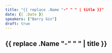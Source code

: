 ```yaml
---
title: "{{ replace .Name "-" " " | title }}"
date: {{ .Date }}
speakers: ["Barry Gin"]
draft: true
---
```


## {{ replace .Name "-" " " | title }}
